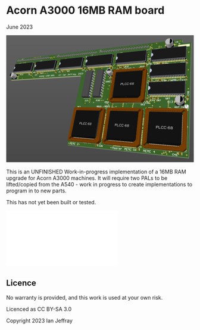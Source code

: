 # Acorn A3000 16MB RAM board

June 2023


![3D View](Generated/A3000_16MB_3D_View.PNG)

This is an UNFINISHED Work-in-progress implementation of a 16MB RAM upgrade for Acorn A3000 machines.
It will require two PALs to be lifted/copied from the A540 - work in progress to create implementations to program in to new parts.

This has not yet been built or tested.

![PDF Schematic](Generated/A3000_16MB_Schematic.PDF)


## Licence

No warranty is provided, and this work is used at your own risk.  

Licenced as CC BY-SA 3.0

Copyright 2023 Ian Jeffray

